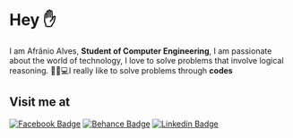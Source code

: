 # Hey ✋
I am Afrânio Alves, **Student of Computer Engineering**, I am passionate about the world of technology, I love to solve problems that involve logical reasoning.
🐱‍👤💻I really like to solve problems through **codes**

## Visit me at

[![Facebook Badge](https://img.shields.io/badge/-Facebook-blue?style=flat-square&logo=Facebook&logoColor=white&link=https://web.facebook.com/afranioalves.alves.754/)](https://web.facebook.com/afranioalves.alves.754/) [![Behance Badge](https://img.shields.io/badge/-Behance-000?style=flat-square&logo=Behance&logoColor=white&link=https://www.behance.net/afrnioalves)](https://www.behance.net/afrnioalves) [![Linkedin Badge](https://img.shields.io/badge/-LinkedIn-blue?style=flat-square&logo=Linkedin&logoColor=white&link=https://www.linkedin.com/in/afr%C3%A2nio-alves-69a32b1bb/)](https://www.linkedin.com/in/afr%C3%A2nio-alves-69a32b1bb/)
